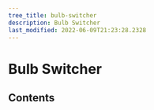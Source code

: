 ```yaml
---
tree_title: bulb-switcher
description: Bulb Switcher
last_modified: 2022-06-09T21:23:28.2328
---
```


# Bulb Switcher

## Contents
